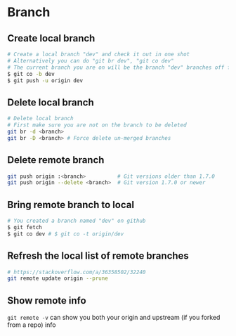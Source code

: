 # Branch

## Create local branch

```bash
# Create a local branch "dev" and check it out in one shot
# Alternatively you can do "git br dev", "git co dev"
# The current branch you are on will be the branch "dev" branches off from
$ git co -b dev
$ git push -u origin dev
```

## Delete local branch

```bash
# Delete local branch
# First make sure you are not on the branch to be deleted
git br -d <branch>
git br -D <branch> # Force delete un-merged branches
```

## Delete remote branch

```bash
git push origin :<branch>          # Git versions older than 1.7.0
git push origin --delete <branch>  # Git version 1.7.0 or newer
```

## Bring remote branch to local

```bash
# You created a branch named "dev" on github
$ git fetch
$ git co dev # $ git co -t origin/dev
```

## Refresh the local list of remote branches

```bash
# https://stackoverflow.com/a/36358502/32240
git remote update origin --prune
```

## Show remote info

`git remote -v` can show you both your origin and upstream (if you forked from a repo) info
